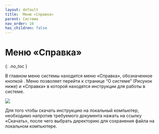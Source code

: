 ```yaml
---
layout: default
title:  Меню «Справка»
parent: Система
nav_order: 16
has_children: false
---
```


#  Меню «Справка»
{: .no_toc }

В главном меню системы находится меню «Справка», обозначенное кнопкой . Меню позволяет перейти к странице “О системе” (Рисунок ниже) и  «Справка» в которой находятся инструкции для работы в системе.

![](../../images/help.png)

Для того чтобы скачать инструкцию на локальный компьютер, необходимо напротив требуемого документа нажать на ссылку «Скачать», после чего выбрать директорию для сохранения файла на локальном компьютере.

